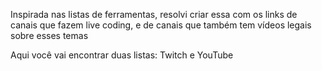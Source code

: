 
Inspirada nas listas de ferramentas, resolvi criar essa com os links de canais que fazem live coding, e de canais que também tem vídeos legais sobre esses temas


Aqui você vai encontrar duas listas: Twitch e YouTube


